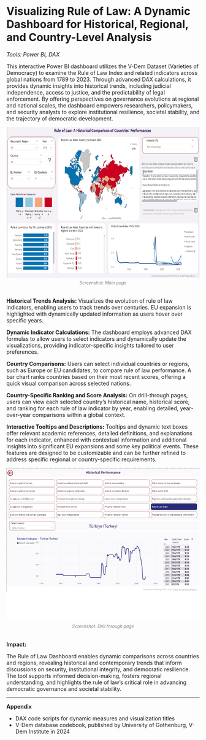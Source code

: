 # Visualizing Rule of Law: A Dynamic Dashboard for Historical, Regional, and Country-Level Analysis

_Tools: Power BI, DAX_

This interactive Power BI dashboard utilizes the V-Dem Dataset (Varieties of Democracy) to examine the Rule of Law Index and related indicators across global nations from 1789 to 2023. Through advanced DAX calculations, it provides dynamic insights into historical trends, including judicial independence, access to justice, and the predictability of legal enforcement. By offering perspectives on governance evolutions at regional and national scales, the dashboard empowers researchers, policymakers, and security analysts to explore institutional resilience, societal stability, and the trajectory of democratic development.

<div align="center">
  <img width="700" height="393" alt="Rule of Law Dashboard" src="Images/RL-Main_page4.png"/>
  <br clear="left"/>
  <small style="color:gray; font-size: 0.8em;"><em>Screenshot: Main page</em></small>
</div>
<br clear="left"/>

**Historical Trends Analysis:**
Visualizes the evolution of rule of law indicators, enabling users to track trends over centuries. EU expansion is highlighted with dynamically updated information as users hover over specific years.

**Dynamic Indicator Calculations:**
The dashboard employs advanced DAX formulas to allow users to select indicators and dynamically update the visualizations, providing indicator-specific insights tailored to user preferences.

**Country Comparisons:**
Users can select individual countries or regions, such as Europe or EU candidates, to compare rule of law performance. A bar chart ranks countries based on their most recent scores, offering a quick visual comparison across selected nations.

**Country-Specific Ranking and Score Analysis:**
On drill-through pages, users can view each selected country’s historical name, historical score, and ranking for each rule of law indicator by year, enabling detailed, year-over-year comparisons within a global context.

**Interactive Tooltips and Descriptions:**
Tooltips and dynamic text boxes offer relevant academic references, detailed definitions, and explanations for each indicator, enhanced with contextual information and additional insights into significant EU expansions and some key political events. These features are designed to be customizable and can be further refined to address specific regional or country-specific requirements.

<div align="center">
  <img width="700" height="400" alt="Rule of Law Dashboard2" src="Images/Drill_through_page.png".png"/>
  <br clear="left"/>
  <small style="color:gray; font-size: 0.8em;"><em>Screenshot: Drill through page</em></small>
</div>
<br clear="left"/>

**Impact:**

The Rule of Law Dashboard enables dynamic comparisons across countries and regions, revealing historical and contemporary trends that inform discussions on security, institutional integrity, and democratic resilience. The tool supports informed decision-making, fosters regional understanding, and highlights the rule of law’s critical role in advancing democratic governance and societal stability.

--- 

**Appendix**

- DAX code scripts for dynamic measures and visualization titles
- V-Dem database codebook, published by University of Gothenburg, V-Dem Institute in 2024
